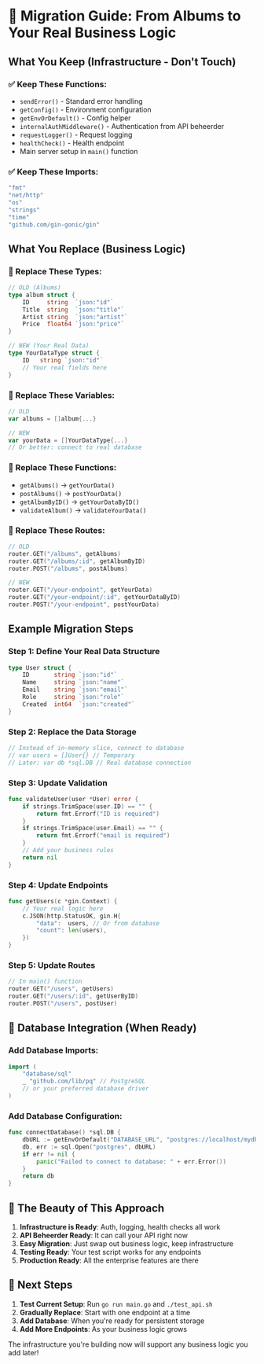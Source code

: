 # 🔄 Migration Guide: From Albums to Your Real Business Logic

## What You Keep (Infrastructure - Don't Touch)

### ✅ Keep These Functions:
- `sendError()` - Standard error handling
- `getConfig()` - Environment configuration
- `getEnvOrDefault()` - Config helper
- `internalAuthMiddleware()` - Authentication from API beheerder
- `requestLogger()` - Request logging
- `healthCheck()` - Health endpoint
- Main server setup in `main()` function

### ✅ Keep These Imports:
```go
"fmt"
"net/http"
"os"
"strings"
"time"
"github.com/gin-gonic/gin"
```

## What You Replace (Business Logic)

### 🔄 Replace These Types:
```go
// OLD (Albums)
type album struct {
    ID     string  `json:"id"`
    Title  string  `json:"title"`
    Artist string  `json:"artist"`
    Price  float64 `json:"price"`
}

// NEW (Your Real Data)
type YourDataType struct {
    ID   string `json:"id"`
    // Your real fields here
}
```

### 🔄 Replace These Variables:
```go
// OLD
var albums = []album{...}

// NEW
var yourData = []YourDataType{...}
// Or better: connect to real database
```

### 🔄 Replace These Functions:
- `getAlbums()` → `getYourData()`
- `postAlbums()` → `postYourData()`
- `getAlbumByID()` → `getYourDataByID()`
- `validateAlbum()` → `validateYourData()`

### 🔄 Replace These Routes:
```go
// OLD
router.GET("/albums", getAlbums)
router.GET("/albums/:id", getAlbumByID)
router.POST("/albums", postAlbums)

// NEW
router.GET("/your-endpoint", getYourData)
router.GET("/your-endpoint/:id", getYourDataByID)
router.POST("/your-endpoint", postYourData)
```

## Example Migration Steps

### Step 1: Define Your Real Data Structure
```go
type User struct {
    ID       string `json:"id"`
    Name     string `json:"name"`
    Email    string `json:"email"`
    Role     string `json:"role"`
    Created  int64  `json:"created"`
}
```

### Step 2: Replace the Data Storage
```go
// Instead of in-memory slice, connect to database
// var users = []User{} // Temporary
// Later: var db *sql.DB // Real database connection
```

### Step 3: Update Validation
```go
func validateUser(user *User) error {
    if strings.TrimSpace(user.ID) == "" {
        return fmt.Errorf("ID is required")
    }
    if strings.TrimSpace(user.Email) == "" {
        return fmt.Errorf("email is required")
    }
    // Add your business rules
    return nil
}
```

### Step 4: Update Endpoints
```go
func getUsers(c *gin.Context) {
    // Your real logic here
    c.JSON(http.StatusOK, gin.H{
        "data":  users, // Or from database
        "count": len(users),
    })
}
```

### Step 5: Update Routes
```go
// In main() function
router.GET("/users", getUsers)
router.GET("/users/:id", getUserByID)
router.POST("/users", postUser)
```

## 🔧 Database Integration (When Ready)

### Add Database Imports:
```go
import (
    "database/sql"
    _ "github.com/lib/pq" // PostgreSQL
    // or your preferred database driver
)
```

### Add Database Configuration:
```go
func connectDatabase() *sql.DB {
    dbURL := getEnvOrDefault("DATABASE_URL", "postgres://localhost/mydb")
    db, err := sql.Open("postgres", dbURL)
    if err != nil {
        panic("Failed to connect to database: " + err.Error())
    }
    return db
}
```

## 🎯 The Beauty of This Approach

1. **Infrastructure is Ready**: Auth, logging, health checks all work
2. **API Beheerder Ready**: It can call your API right now
3. **Easy Migration**: Just swap out business logic, keep infrastructure
4. **Testing Ready**: Your test script works for any endpoints
5. **Production Ready**: All the enterprise features are there

## 🚀 Next Steps

1. **Test Current Setup**: Run `go run main.go` and `./test_api.sh`
2. **Gradually Replace**: Start with one endpoint at a time
3. **Add Database**: When you're ready for persistent storage
4. **Add More Endpoints**: As your business logic grows

The infrastructure you're building now will support any business logic you add later!